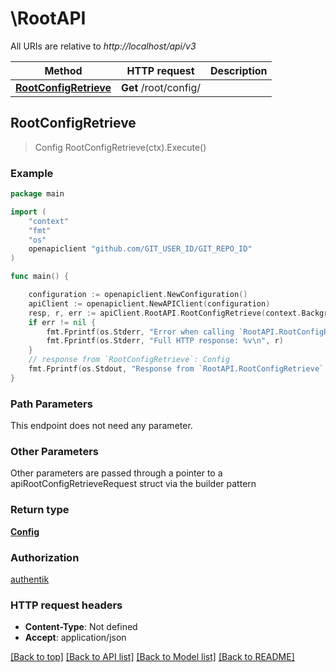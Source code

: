 # \RootAPI

All URIs are relative to *http://localhost/api/v3*

Method | HTTP request | Description
------------- | ------------- | -------------
[**RootConfigRetrieve**](RootAPI.md#RootConfigRetrieve) | **Get** /root/config/ | 



## RootConfigRetrieve

> Config RootConfigRetrieve(ctx).Execute()





### Example

```go
package main

import (
    "context"
    "fmt"
    "os"
    openapiclient "github.com/GIT_USER_ID/GIT_REPO_ID"
)

func main() {

    configuration := openapiclient.NewConfiguration()
    apiClient := openapiclient.NewAPIClient(configuration)
    resp, r, err := apiClient.RootAPI.RootConfigRetrieve(context.Background()).Execute()
    if err != nil {
        fmt.Fprintf(os.Stderr, "Error when calling `RootAPI.RootConfigRetrieve``: %v\n", err)
        fmt.Fprintf(os.Stderr, "Full HTTP response: %v\n", r)
    }
    // response from `RootConfigRetrieve`: Config
    fmt.Fprintf(os.Stdout, "Response from `RootAPI.RootConfigRetrieve`: %v\n", resp)
}
```

### Path Parameters

This endpoint does not need any parameter.

### Other Parameters

Other parameters are passed through a pointer to a apiRootConfigRetrieveRequest struct via the builder pattern


### Return type

[**Config**](Config.md)

### Authorization

[authentik](../README.md#authentik)

### HTTP request headers

- **Content-Type**: Not defined
- **Accept**: application/json

[[Back to top]](#) [[Back to API list]](../README.md#documentation-for-api-endpoints)
[[Back to Model list]](../README.md#documentation-for-models)
[[Back to README]](../README.md)

